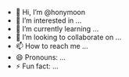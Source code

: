- 👋 Hi, I’m @honymoon
- 👀 I’m interested in ...
- 🌱 I’m currently learning ...
- 💞️ I’m looking to collaborate on ...
- 📫 How to reach me ...
- 😄 Pronouns: ...
- ⚡ Fun fact: ...

<!---
honymoon/honymoon is a ✨ special ✨ repository because its `README.md` (this file) appears on your GitHub profile.
You can click the Preview link to take a look at your changes.
--->

